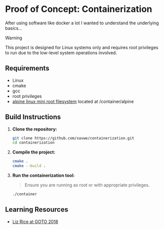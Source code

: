 # Proof of Concept: Containerization

After using software like docker a lot I wanted to understand the underlying basics...

> [!WARNING]  
> This project is designed for Linux systems only and requires root privileges to run due to the low-level system operations involved.

## Requirements

- Linux
- cmake
- gcc
- root privileges
- [alpine linux mini root filesystem](https://www.alpinelinux.org/downloads/) located at /container/alpine

## Build Instructions

1. **Clone the repository:**

    ```bash
    git clone https://github.com/xavwe/containerization.git
    cd containerization
    ```

2. **Compile the project:**

    ```bash
    cmake .
    cmake --build .
    ```

3. **Run the containerization tool:**

    > Ensure you are running as root or with appropriate privileges.

    ```bash
    ./container
    ```

## Learning Resources

- [Liz Rice at GOTO 2018](https://www.youtube.com/watch?v=8fi7uSYlOdc)
